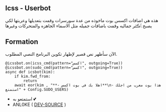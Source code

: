 ## Icss - Userbot

هذه هي اضافات اكسس بوت ماخوذه من عدة سورسرات وقمت بتعديلها وعربتها لكي يصبح ﭑڪثر جماليه وقمت باضافات جميله مثل الاسماء الجاهزه والمتحركات وغيرها 

## Formation

الآن سأظهر نص قصير لإظهار تكوين البرنامج النصي المطلوب.
```python3
@icssbot.on(icss_cmd(pattern="اكسس", outgoing=True))
@icssbot.on(sudo_cmd(pattern="اكسس", outgoing=True))
async def icsbot(kim):
    if kim.fwd_from:
        return
    await eor(kim , "**- اهلا بك في بوت اكسس**\n- هذا بوت معرب من اجلك استمتع" + Config.SUDO_USERS)
```

- استمتعو به 💕
- ANL0KE ( [DEV-SOURCE](https://t.me/rruuurr) )
